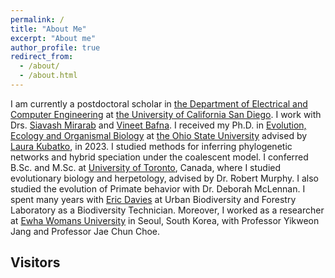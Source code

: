 ```yaml
---
permalink: /
title: "About Me"
excerpt: "About me"
author_profile: true
redirect_from: 
  - /about/
  - /about.html
---
```


<p>I am currently a postdoctoral scholar in <a href="https://ece.ucsd.edu">the Department of Electrical and Computer Engineering</a> at <a href="https://ucsd.edu">the University of California San Diego</a>. I work with Drs.  <a href="http://eceweb.ucsd.edu/~smirarab/">Siavash Mirarab</a> and  <a href="http://proteomics.ucsd.edu/vbafna/">Vineet Bafna</a>. I received my Ph.D. in <a href="https://eeob.osu.edu">Evolution, Ecology and Organismal Biology</a> at <a href="https://www.osu.edu">the Ohio State University</a> advised by <a href="https://www.asc.ohio-state.edu/kubatko.2/">Laura Kubatko</a>, in 2023. I studied methods for inferring phylogenetic networks and hybrid speciation under the coalescent model. I conferred B.Sc. and M.Sc. at <a href="https://www.utoronto.ca">University of Toronto</a>, Canada, where I studied evolutionary biology and herpetology, advised by Dr. Robert Murphy. I also studied the evolution of Primate behavior with Dr. Deborah McLennan. I spent many years with <a href="http://ericdavies.ca">Eric Davies</a> at Urban Biodiversity and Forestry Laboratory as a Biodiversity Technician. Moreover, I worked as a researcher at <a href="http://www.ewha.ac.kr">Ewha Womans University</a> in Seoul, South Korea, with Professor Yikweon Jang and Professor Jae Chun Choe. </p>


## Visitors

<p style="text-align:left"><script type="text/javascript" src="//rf.revolvermaps.com/0/0/6.js?i=5f7qb9psyf3&amp;m=2&amp;c=ff0000&amp;cr1=ffffff&amp;f=arial&amp;l=1&amp;s=300" async="async"></script> </p> 
